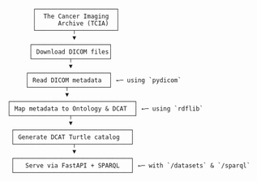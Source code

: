               ┌──────────────────────┐
              │  The Cancer Imaging  │
              │      Archive (TCIA)  │
              └──────────┬───────────┘
                         ▼
             ┌─────────────────────┐
             │ Download DICOM files│
             └──────────┬──────────┘
                        ▼
            ┌──────────────────────┐
            │ Read DICOM metadata  │ ←─ using `pydicom`
            └──────────┬───────────┘
                       ▼
       ┌──────────────────────────────────┐
       │ Map metadata to Ontology & DCAT  │ ←─ using `rdflib`
       └────────────────┬─────────────────┘
                        ▼
        ┌────────────────────────────────┐
        │ Generate DCAT Turtle catalog   │
        └────────────────┬───────────────┘
                         ▼
        ┌────────────────────────────────┐
        │   Serve via FastAPI + SPARQL   │ ←─ with `/datasets` & `/sparql`
        └────────────────────────────────┘
